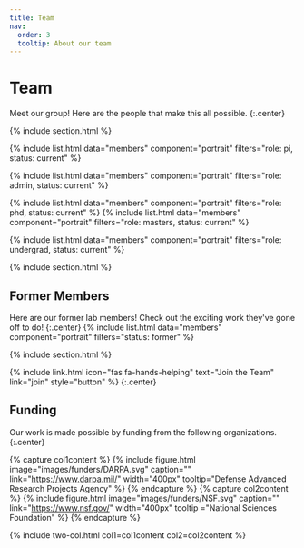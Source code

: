 ```yaml
---
title: Team
nav:
  order: 3
  tooltip: About our team
---
```


# <i class="fas fa-users"></i>Team

Meet our group! Here are the people that make this all possible.
{:.center}

{% include section.html %}

{%
  include list.html
  data="members"
  component="portrait"
  filters="role: pi, status: current"
%}

{%
  include list.html
  data="members"
  component="portrait"
  filters="role: admin, status: current"
%}

{%
  include list.html
  data="members"
  component="portrait"
  filters="role: phd, status: current"
%}
{%
  include list.html
  data="members"
  component="portrait"
  filters="role: masters, status: current"
%}

{%
  include list.html
  data="members"
  component="portrait"
  filters="role: undergrad, status: current"
%}


{% include section.html %}

## Former Members
Here are our former lab members! Check out the exciting work they've gone off to do!
{:.center}
{%
  include list.html
  data="members"
  component="portrait"
  filters="status: former"
%}

{% include section.html %}

{% include link.html icon="fas fa-hands-helping" text="Join the Team" link="join" style="button" %}
{:.center}

## Funding

Our work is made possible by funding from the following organizations.
{:.center}


{% capture col1content %}
{% include figure.html
  image="images/funders/DARPA.svg"
  caption=""
  link="https://www.darpa.mil/"
  width="400px"
  tooltip="Defense Advanced Research Projects Agency"
%}
{% endcapture %}
{% capture col2content %}
{% include figure.html
  image="images/funders/NSF.svg"
  caption=""
  link="https://www.nsf.gov/"
  width="400px"
  tooltip ="National Sciences Foundation"
%}
{% endcapture %}

{% include two-col.html col1=col1content col2=col2content %}
